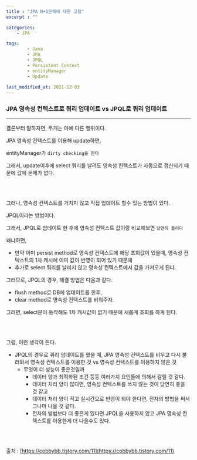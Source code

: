 ```yaml
---
title : "JPA N+1문제에 대한 고찰"
excerpt : ""

categories:
    - JPA

tags:
        - Java
        - JPA
        - JPQL
        - Persistent Context
        - entityManager
        - Update
        
last_modified_at: 2021-12-03
---
```



### JPA 영속성 컨텍스트로 쿼리 업데이트 vs JPQL로 쿼리 업데이트

---

결론부터 말하자면, 두개는 아예 다른 행위이다.

JPA 영속성 컨텍스트를 이용해 update하면, 

entityManager가 `dirty checking을 한다`

그래서, update이후에 select 쿼리를 날려도 영속성 컨텍스트가 자동으로 갱신되기 때문에 값에 문제가 없다.

<br/><br/>

그러나, 영속성 컨텍스트를 거치지 않고 직접 업데이트 할수 있는 방법이 있다.

JPQL이라는 방법이다. 

그래서, JPQL로 업데이트 한 후에 영속성 컨텍스트 값이랑 비교해보면 `당연히 틀리다`

왜냐하면, 

- 만약 이미 persist method로 영속성 컨텍스트에 해당 조회값이 있을때, 영속성 컨텍스트의 1차 캐시에 이미 값이 반영이 되어 있기 때문에
- 추가로 select 쿼리를 날리지 않고 영속성 컨텍스트에서 값을 가져오게 된다.

그러므로, JPQL의 경우, 해결 방법은 다음과 같다.

- flush method로 DB에 업데이트를 한후,
- clear method로 영속성 컨텍스트를 비워주자.

그러면, select문이 동작해도 1차 캐시값이 없기 때문에 새롭게 조회를 하게 된다.

<br/><br/>

그럼, 이런 생각이 든다.

- JPQL의 경우로 쿼리 업데이트를 했을 때, JPA 영속성 컨텍스트를 비우고 다시 불러와서 영속성 컨텍스트를 이용한 것 vs 영속성 컨텍스트를 이용하지 않은 것
    - 무엇이 더 성능이 좋은것일까
        - 데이터 양과 최적화된 조건 등등 여러가지 요인들에 의해서 갈릴 것 같다.
        - 데이터 처리 양이 많다면, 영속성 컨텍스트를 쓰지 않는 것이 당연히 좋을 것 같고
        - 데이터 처리 양이 적고 실시간으로 반영이 되야 한다면, 전자의 방법을 써서 그나마 나을 것 같다.
        - 전자의 방법보다 더 좋은게 있다면 JPQL을 사용하지 않고 JPA 영속성 컨텍스트를 이용한게 더 나을수도 있다.

<br/><br/>

출처 : [https://cobbybb.tistory.com/11](https://cobbybb.tistory.com/11)